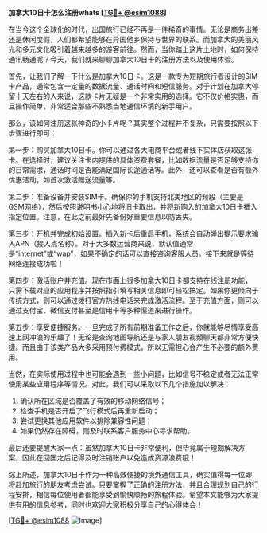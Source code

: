 **加拿大10日卡怎么注册whats [[TG💪+ @esim1088](https://t.me/s/esim1088)]**

在当今这个全球化的时代，出国旅行已经不再是一件稀奇的事情。无论是商务出差还是休闲度假，人们都希望能够在异国他乡保持与世界的联系。而加拿大的美丽风光和多元文化吸引着越来越多的游客前往。然而，当你踏上这片土地时，如何保持通讯畅通呢？今天，我们就来聊聊加拿大10日卡的注册方法以及使用体验。

首先，让我们了解一下什么是加拿大10日卡。这是一款专为短期旅行者设计的SIM卡产品，通常包含一定量的数据流量、通话时间和短信服务。对于计划在加拿大停留十天左右的人来说，这款卡片无疑是一个非常实用的选择。它不仅价格实惠，而且操作简单，非常适合那些不熟悉当地通信环境的新手用户。

那么，该如何注册这张神奇的小卡片呢？其实整个过程并不复杂，只需要按照以下步骤进行即可：

第一步：购买加拿大10日卡。你可以通过各大电商平台或者线下实体店获取这张卡。在选择时，建议关注卡内提供的具体资费套餐，比如数据流量是否足够支持你的日常需求，通话时间是否能满足国际长途通话等。此外，还可以查看是否有额外优惠活动，如首次激活赠送流量等。

第二步：准备设备并安装SIM卡。确保你的手机支持北美地区的频段（主要是GSM网络），然后按照说明书小心地将旧卡取出，并将新购入的加拿大10日卡插入指定位置。注意，在此之前最好先备份好重要信息以防丢失。

第三步：开机并完成初始设置。插入新卡后重启手机，系统会自动弹出提示要求输入APN（接入点名称）。对于大多数运营商来说，默认值通常是“internet”或“wap”，如果不确定的话可以直接咨询客服人员。接下来就是等待网络连接成功啦！

第四步：激活账户并充值。现在市面上很多加拿大10日卡都支持在线注册功能，只需下载对应的应用程序并按照指引填写相关信息即可轻松搞定。如果你更倾向于传统方式，则可以通过拨打官方热线电话来完成激活流程。至于充值方面，则可以通过支付宝、微信支付甚至是信用卡等多种渠道来进行操作。

第五步：享受便捷服务。一旦完成了所有前期准备工作之后，你就能够尽情享受高速上网冲浪的乐趣了！无论是查询地图导航还是与家人朋友视频聊天都非常方便快捷。而且由于该类产品大多采用预付费模式，所以无需担心会产生不必要的额外费用。

当然，在实际使用过程中也可能会遇到一些小问题，比如信号不稳定或者无法正常使用某些应用程序等情况。对此，我们可以采取以下几个措施加以解决：

1. 确认所在区域是否覆盖了有效的移动网络信号；
2. 检查手机是否开启了飞行模式后再重新启动；
3. 尝试更换其他应用软件以排除兼容性问题；
4. 如果仍然存在障碍，则及时联系客户服务中心寻求帮助。

最后还要提醒大家一点：虽然加拿大10日卡非常便利，但毕竟属于短期解决方案，因此在回国之后记得及时注销账户以免造成资源浪费哦！

综上所述，加拿大10日卡作为一种高效便捷的境外通信工具，确实值得每一位即将赴加旅行的朋友考虑尝试。只要掌握了正确的注册方法，并且合理规划自己的行程安排，相信每位使用者都能享受到愉快顺畅的旅程体验。希望本文能够为大家提供有用的信息参考，同时也欢迎大家积极分享自己的心得体会！

[[TG💪+ @esim1088](https://t.me/s/esim1088) ![Image](https://i.postimg.cc/4NQfJmqS/Snipaste-2025-05-13-00-14-12.png)]